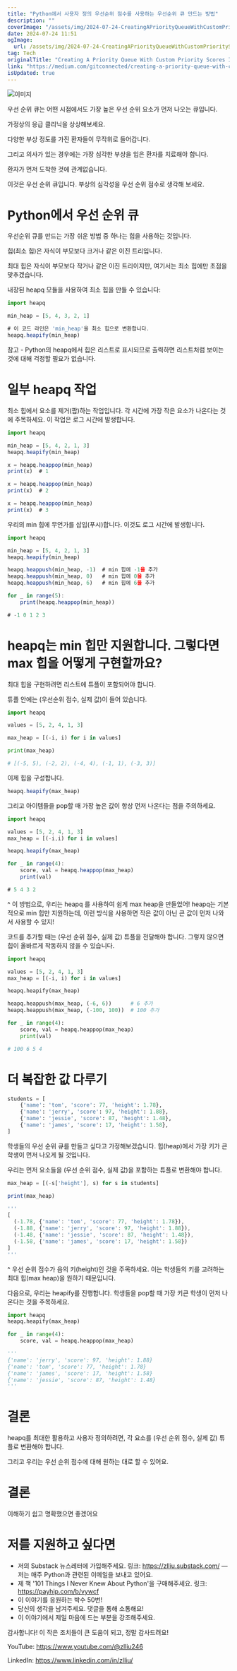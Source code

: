 ```yaml
---
title: "Python에서 사용자 정의 우선순위 점수를 사용하는 우선순위 큐 만드는 방법"
description: ""
coverImage: "/assets/img/2024-07-24-CreatingAPriorityQueueWithCustomPriorityScoresInPython_0.png"
date: 2024-07-24 11:51
ogImage: 
  url: /assets/img/2024-07-24-CreatingAPriorityQueueWithCustomPriorityScoresInPython_0.png
tag: Tech
originalTitle: "Creating A Priority Queue With Custom Priority Scores In Python"
link: "https://medium.com/gitconnected/creating-a-priority-queue-with-custom-priority-scores-in-python-6faa02304b56"
isUpdated: true
---
```





![이미지](/assets/img/2024-07-24-CreatingAPriorityQueueWithCustomPriorityScoresInPython_0.png)

우선 순위 큐는 어떤 시점에서도 가장 높은 우선 순위 요소가 먼저 나오는 큐입니다.

가정상의 응급 클리닉을 상상해보세요.

다양한 부상 정도를 가진 환자들이 무작위로 들어갑니다.

<div class="content-ad"></div>

그리고 의사가 있는 경우에는 가장 심각한 부상을 입은 환자를 치료해야 합니다.

환자가 먼저 도착한 것에 관계없습니다.

이것은 우선 순위 큐입니다. 부상의 심각성을 우선 순위 점수로 생각해 보세요.

# Python에서 우선 순위 큐

<div class="content-ad"></div>

우선순위 큐를 만드는 가장 쉬운 방법 중 하나는 힙을 사용하는 것입니다.

힙(최소 힙)은 자식이 부모보다 크거나 같은 이진 트리입니다.

최대 힙은 자식이 부모보다 작거나 같은 이진 트리이지만, 여기서는 최소 힙에만 초점을 맞추겠습니다.

내장된 heapq 모듈을 사용하여 최소 힙을 만들 수 있습니다:

<div class="content-ad"></div>

```js
import heapq

min_heap = [5, 4, 3, 2, 1]

# 이 코드 라인은 'min_heap'을 최소 힙으로 변환합니다.
heapq.heapify(min_heap)
```

참고 - Python의 heapq에서 힙은 리스트로 표시되므로 출력하면 리스트처럼 보이는 것에 대해 걱정할 필요가 없습니다.

# 일부 heapq 작업

최소 힙에서 요소를 제거(팝)하는 작업입니다. 각 시간에 가장 작은 요소가 나온다는 것에 주목하세요. 이 작업은 로그 시간에 발생합니다.

<div class="content-ad"></div>

```js
import heapq

min_heap = [5, 4, 2, 1, 3]
heapq.heapify(min_heap)

x = heapq.heappop(min_heap)
print(x)  # 1

x = heapq.heappop(min_heap)
print(x)  # 2

x = heapq.heappop(min_heap)
print(x)  # 3
```

우리의 min 힙에 무언가를 삽입(푸시)합니다. 이것도 로그 시간에 발생합니다.

```js
import heapq

min_heap = [5, 4, 2, 1, 3]
heapq.heapify(min_heap)

heapq.heappush(min_heap, -1)  # min 힙에 -1을 추가
heapq.heappush(min_heap, 0)   # min 힙에 0을 추가
heapq.heappush(min_heap, 6)   # min 힙에 6을 추가

for _ in range(5):
    print(heapq.heappop(min_heap))

# -1 0 1 2 3
```

# heapq는 min 힙만 지원합니다. 그렇다면 max 힙을 어떻게 구현할까요?

<div class="content-ad"></div>

최대 힙을 구현하려면 리스트에 튜플이 포함되어야 합니다.

튜플 안에는 (우선순위 점수, 실제 값)이 들어 있습니다.

```python
import heapq

values = [5, 2, 4, 1, 3]

max_heap = [(-i, i) for i in values]

print(max_heap)

# [(-5, 5), (-2, 2), (-4, 4), (-1, 1), (-3, 3)]
```

이제 힙을 구성합니다.

<div class="content-ad"></div>

```js
heapq.heapify(max_heap)
```

그리고 아이템들을 pop할 때 가장 높은 값이 항상 먼저 나온다는 점을 주의하세요.

```js
import heapq

values = [5, 2, 4, 1, 3]
max_heap = [(-i,i) for i in values]

heapq.heapify(max_heap)

for _ in range(4):
    score, val = heapq.heappop(max_heap)
    print(val)

# 5 4 3 2
```

^ 이 방법으로, 우리는 heapq 를 사용하여 쉽게 max heap을 만들었어! heapq는 기본적으로 min 힙만 지원하는데, 이런 방식을 사용하면 작은 값이 아닌 큰 값이 먼저 나와서 사용할 수 있지!

<div class="content-ad"></div>

코드를 추가할 때는 (우선 순위 점수, 실제 값) 튜플을 전달해야 합니다. 그렇지 않으면 힙이 올바르게 작동하지 않을 수 있습니다.

```python
import heapq

values = [5, 2, 4, 1, 3]
max_heap = [(-i, i) for i in values]

heapq.heapify(max_heap)

heapq.heappush(max_heap, (-6, 6))      # 6 추가
heapq.heappush(max_heap, (-100, 100))  # 100 추가

for _ in range(4):
    score, val = heapq.heappop(max_heap)
    print(val)

# 100 6 5 4
```

# 더 복잡한 값 다루기

```python
students = [
    {'name': 'tom', 'score': 77, 'height': 1.78},
    {'name': 'jerry', 'score': 97, 'height': 1.88},
    {'name': 'jessie', 'score': 87, 'height': 1.48},
    {'name': 'james', 'score': 17, 'height': 1.58},
]
```

<div class="content-ad"></div>

학생들의 우선 순위 큐를 만들고 싶다고 가정해보겠습니다. 힙(heap)에서 가장 키가 큰 학생이 먼저 나오게 될 것입니다.

우리는 먼저 요소들을 (우선 순위 점수, 실제 값)을 포함하는 튜플로 변환해야 합니다.

```js
max_heap = [(-s['height'], s) for s in students]

print(max_heap)

'''
[
  (-1.78, {'name': 'tom', 'score': 77, 'height': 1.78}), 
  (-1.88, {'name': 'jerry', 'score': 97, 'height': 1.88}), 
  (-1.48, {'name': 'jessie', 'score': 87, 'height': 1.48}), 
  (-1.58, {'name': 'james', 'score': 17, 'height': 1.58})
]
'''
```

^ 우선 순위 점수가 음의 키(height)인 것을 주목하세요. 이는 학생들의 키를 고려하는 최대 힙(max heap)을 원하기 때문입니다.

<div class="content-ad"></div>

다음으로, 우리는 heapify를 진행합니다. 학생들을 pop할 때 가장 키큰 학생이 먼저 나온다는 것을 주목하세요.

```python
import heapq
heapq.heapify(max_heap)

for _ in range(4):
    score, val = heapq.heappop(max_heap)

'''
{'name': 'jerry', 'score': 97, 'height': 1.88}
{'name': 'tom', 'score': 77, 'height': 1.78}
{'name': 'james', 'score': 17, 'height': 1.58}
{'name': 'jessie', 'score': 87, 'height': 1.48}
'''
```

# 결론

heapq를 최대한 활용하고 사용자 정의하려면, 각 요소를 (우선 순위 점수, 실제 값) 튜플로 변환해야 합니다.

<div class="content-ad"></div>

그리고 우리는 우선 순위 점수에 대해 원하는 대로 할 수 있어요.

# 결론

이해하기 쉽고 명확했으면 좋겠어요

# 저를 지원하고 싶다면

<div class="content-ad"></div>

- 저의 Substack 뉴스레터에 가입해주세요. 링크: https://zlliu.substack.com/ — 저는 매주 Python과 관련된 이메일을 보내고 있어요.
- 제 책 '101 Things I Never Knew About Python'을 구매해주세요. 링크: https://payhip.com/b/vywcf
- 이 이야기를 응원하는 박수 50번!
- 당신의 생각을 남겨주세요. 댓글을 통해 소통해요!
- 이 이야기에서 제일 마음에 드는 부분을 강조해주세요.

감사합니다! 이 작은 조치들이 큰 도움이 되고, 정말 감사드려요!

YouTube: https://www.youtube.com/@zlliu246

LinkedIn: https://www.linkedin.com/in/zlliu/